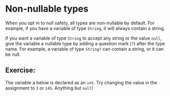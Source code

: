 # Non-nullable types
When you opt in to null safety, all types are non-nullable by default. For
example, if you have a variable of type `String`, it will always contain a
string.

If you want a variable of type `String` to accept any string or the value
`null`, give the variable a nullable type by adding a question mark (`?`) after
the type name. For example, a variable of type `String?` can contain a string,
or it can be null.

## Exercise:
The variable a below is declared as an `int`. Try changing the value in the
assignment to `3` or `145`. Anything but `null`!
